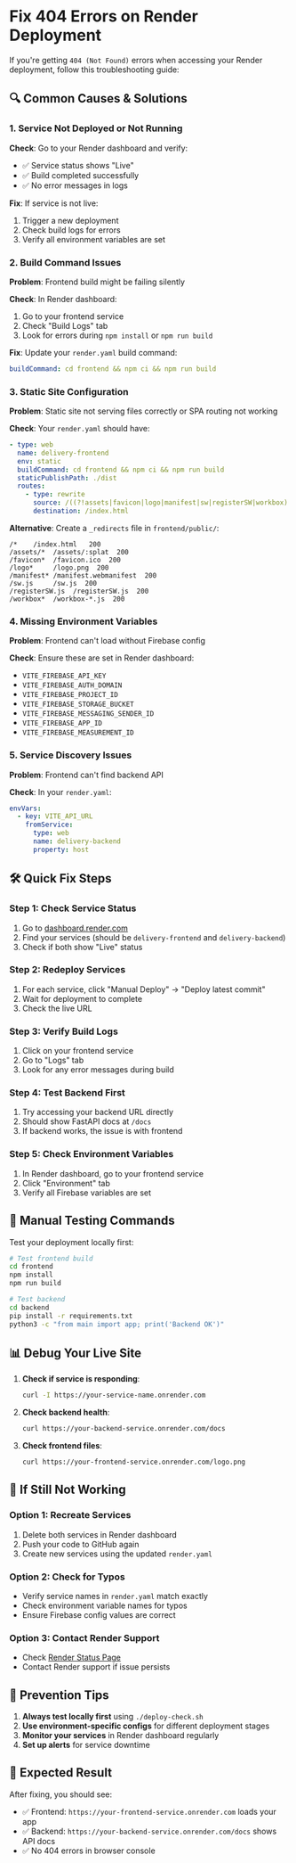 # Fix 404 Errors on Render Deployment

If you're getting `404 (Not Found)` errors when accessing your Render deployment, follow this troubleshooting guide:

## 🔍 Common Causes & Solutions

### 1. **Service Not Deployed or Not Running**
**Check**: Go to your Render dashboard and verify:
- ✅ Service status shows "Live"
- ✅ Build completed successfully
- ✅ No error messages in logs

**Fix**: If service is not live:
1. Trigger a new deployment
2. Check build logs for errors
3. Verify all environment variables are set

### 2. **Build Command Issues**
**Problem**: Frontend build might be failing silently

**Check**: In Render dashboard:
1. Go to your frontend service
2. Check "Build Logs" tab
3. Look for errors during `npm install` or `npm run build`

**Fix**: Update your `render.yaml` build command:
```yaml
buildCommand: cd frontend && npm ci && npm run build
```

### 3. **Static Site Configuration**
**Problem**: Static site not serving files correctly or SPA routing not working

**Check**: Your `render.yaml` should have:
```yaml
- type: web
  name: delivery-frontend
  env: static
  buildCommand: cd frontend && npm ci && npm run build
  staticPublishPath: ./dist
  routes:
    - type: rewrite
      source: /((?!assets|favicon|logo|manifest|sw|registerSW|workbox).*)
      destination: /index.html
```

**Alternative**: Create a `_redirects` file in `frontend/public/`:
```
/*    /index.html   200
/assets/*  /assets/:splat  200
/favicon*  /favicon.ico  200
/logo*     /logo.png  200
/manifest* /manifest.webmanifest  200
/sw.js     /sw.js  200
/registerSW.js  /registerSW.js  200
/workbox*  /workbox-*.js  200
```

### 4. **Missing Environment Variables**
**Problem**: Frontend can't load without Firebase config

**Check**: Ensure these are set in Render dashboard:
- `VITE_FIREBASE_API_KEY`
- `VITE_FIREBASE_AUTH_DOMAIN`
- `VITE_FIREBASE_PROJECT_ID`
- `VITE_FIREBASE_STORAGE_BUCKET`
- `VITE_FIREBASE_MESSAGING_SENDER_ID`
- `VITE_FIREBASE_APP_ID`
- `VITE_FIREBASE_MEASUREMENT_ID`

### 5. **Service Discovery Issues**
**Problem**: Frontend can't find backend API

**Check**: In your `render.yaml`:
```yaml
envVars:
  - key: VITE_API_URL
    fromService:
      type: web
      name: delivery-backend
      property: host
```

## 🛠️ Quick Fix Steps

### Step 1: Check Service Status
1. Go to [dashboard.render.com](https://dashboard.render.com)
2. Find your services (should be `delivery-frontend` and `delivery-backend`)
3. Check if both show "Live" status

### Step 2: Redeploy Services
1. For each service, click "Manual Deploy" → "Deploy latest commit"
2. Wait for deployment to complete
3. Check the live URL

### Step 3: Verify Build Logs
1. Click on your frontend service
2. Go to "Logs" tab
3. Look for any error messages during build

### Step 4: Test Backend First
1. Try accessing your backend URL directly
2. Should show FastAPI docs at `/docs`
3. If backend works, the issue is with frontend

### Step 5: Check Environment Variables
1. In Render dashboard, go to your frontend service
2. Click "Environment" tab
3. Verify all Firebase variables are set

## 🔧 Manual Testing Commands

Test your deployment locally first:

```bash
# Test frontend build
cd frontend
npm install
npm run build

# Test backend
cd backend
pip install -r requirements.txt
python3 -c "from main import app; print('Backend OK')"
```

## 📊 Debug Your Live Site

1. **Check if service is responding**:
   ```bash
   curl -I https://your-service-name.onrender.com
   ```

2. **Check backend health**:
   ```bash
   curl https://your-backend-service.onrender.com/docs
   ```

3. **Check frontend files**:
   ```bash
   curl https://your-frontend-service.onrender.com/logo.png
   ```

## 🚨 If Still Not Working

### Option 1: Recreate Services
1. Delete both services in Render dashboard
2. Push your code to GitHub again
3. Create new services using the updated `render.yaml`

### Option 2: Check for Typos
- Verify service names in `render.yaml` match exactly
- Check environment variable names for typos
- Ensure Firebase config values are correct

### Option 3: Contact Render Support
- Check [Render Status Page](https://status.render.com)
- Contact Render support if issue persists

## 📝 Prevention Tips

1. **Always test locally first** using `./deploy-check.sh`
2. **Use environment-specific configs** for different deployment stages
3. **Monitor your services** in Render dashboard regularly
4. **Set up alerts** for service downtime

## 🎯 Expected Result

After fixing, you should see:
- ✅ Frontend: `https://your-frontend-service.onrender.com` loads your app
- ✅ Backend: `https://your-backend-service.onrender.com/docs` shows API docs
- ✅ No 404 errors in browser console
